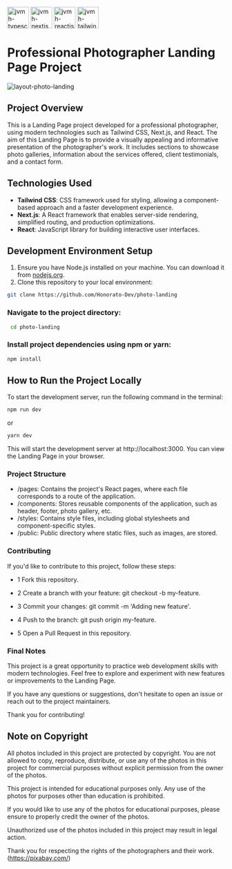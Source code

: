 <div style="display: inline_block"><br/>
  <img align="center" alt="jvmh-typescript" height="50" width="50" src="https://cdn.jsdelivr.net/gh/devicons/devicon/icons/typescript/typescript-original.svg" />
  <img align="center" alt="jvmh-nextjs" height="50" width="50" src="https://cdn.jsdelivr.net/gh/devicons/devicon/icons/nextjs/nextjs-original.svg" />
<img align="center" alt="jvmh-reactjs" height="50" width="50" src="https://cdn.jsdelivr.net/gh/devicons/devicon/icons/react/react-original.svg" />


 
<img align="center" alt="jvmh-tailwindcss" height="50" width="50" src="https://cdn.jsdelivr.net/gh/devicons/devicon@latest/icons/tailwindcss/tailwindcss-original.svg" />

# Professional Photographer Landing Page Project

![layout-photo-landing](https://github.com/Honorato-Dev/photo-landing/assets/101150943/2a124b58-0e53-4315-82ab-8827d6f80710)


## Project Overview

This is a Landing Page project developed for a professional photographer, using modern technologies such as Tailwind CSS, Next.js, and React. The aim of this Landing Page is to provide a visually appealing and informative presentation of the photographer's work. It includes sections to showcase photo galleries, information about the services offered, client testimonials, and a contact form.

## Technologies Used

- **Tailwind CSS**: CSS framework used for styling, allowing a component-based approach and a faster development experience.
- **Next.js**: A React framework that enables server-side rendering, simplified routing, and production optimizations.
- **React**: JavaScript library for building interactive user interfaces.

## Development Environment Setup

1. Ensure you have Node.js installed on your machine. You can download it from [nodejs.org](https://nodejs.org/).
2. Clone this repository to your local environment:

 ```bash
git clone https://github.com/Honorato-Dev/photo-landing
   ```
  ###  Navigate to the project directory:
  ```bash
   cd photo-landing
   ```

 



 ### Install project dependencies using npm or yarn:

```bash
npm install
```


 
## How to Run the Project Locally
To start the development server, run the following command in the terminal:
```bash
npm run dev
```
or
```bash
yarn dev

```
This will start the development server at http://localhost:3000. You can view the Landing Page in your browser.

### Project Structure
- /pages: Contains the project's React pages, where each file corresponds to a route of the application.
- /components: Stores reusable components of the application, such as header, footer, photo gallery, etc.
- /styles: Contains style files, including global stylesheets and component-specific styles.
- /public: Public directory where static files, such as images, are stored.


### Contributing
If you'd like to contribute to this project, follow these steps:

- 1 Fork this repository.
- 2 Create a branch with your feature: git checkout -b my-feature.
- 3 Commit your changes: git commit -m 'Adding new feature'.
- 4 Push to the branch: git push origin my-feature.

- 5 Open a Pull Request in this repository.
### Final Notes
This project is a great opportunity to practice web development skills with modern technologies. Feel free to explore and experiment with new features or improvements to the Landing Page.

If you have any questions or suggestions, don't hesitate to open an issue or reach out to the project maintainers.

Thank you for contributing!


## Note on Copyright

All photos included in this project are protected by copyright. You are not allowed to copy, reproduce, distribute, or use any of the photos in this project for commercial purposes without explicit permission from the owner of the photos.

This project is intended for educational purposes only. Any use of the photos for purposes other than education is prohibited.

If you would like to use any of the photos for educational purposes, please ensure to properly credit the owner of the photos.

Unauthorized use of the photos included in this project may result in legal action.

Thank you for respecting the rights of the photographers and their work.(https://pixabay.com/)



